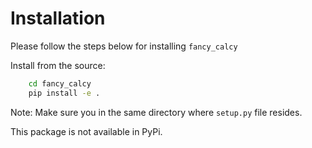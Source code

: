 # Installation

Please follow the steps below for installing `fancy_calcy`

Install from the source:

```bash
    cd fancy_calcy
    pip install -e .
```

Note: Make sure you in the same directory where `setup.py` file resides.


This package is not available in PyPi.

